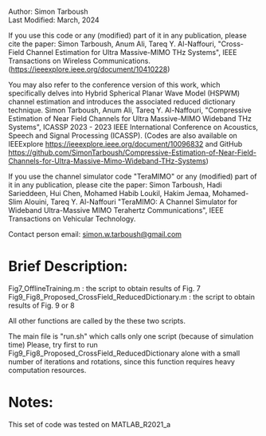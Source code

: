 Author: Simon Tarboush                                      
Last Modified: March, 2024

If you use this code or any (modified) part of it in any publication, please cite the paper: 
Simon Tarboush, Anum Ali, Tareq Y. Al-Naffouri, 
"Cross-Field Channel Estimation for Ultra Massive-MIMO THz Systems", IEEE Transactions on Wireless Communications.
(https://ieeexplore.ieee.org/document/10410228)

You may also refer to the conference version of this work, which specifically delves into 
Hybrid Spherical Planar Wave Model (HSPWM) channel estimation and introduces the associated
reduced dictionary technique.
Simon Tarboush, Anum Ali, Tareq Y. Al-Naffouri, 
"Compressive Estimation of Near Field Channels for Ultra Massive-MIMO Wideband THz Systems", 
ICASSP 2023 - 2023 IEEE International Conference on Acoustics, Speech and Signal Processing (ICASSP).
(Codes are also available on IEEExplore https://ieeexplore.ieee.org/document/10096832 
and GitHub https://github.com/SimonTarboush/Compressive-Estimation-of-Near-Field-Channels-for-Ultra-Massive-Mimo-Wideband-THz-Systems)

If you use the channel simulator code "TeraMIMO" or any (modified) part of it in any publication, please cite 
the paper: Simon Tarboush, Hadi Sarieddeen, Hui Chen, Mohamed Habib Loukil, Hakim Jemaa, Mohamed-Slim Alouini, Tareq Y. Al-Naffouri
"TeraMIMO: A Channel Simulator for Wideband Ultra-Massive MIMO Terahertz Communications",
IEEE Transactions on Vehicular Technology.

Contact person email: simon.w.tarboush@gmail.com
# Brief Description:

Fig7_OfflineTraining.m : the script to obtain results of Fig. 7
Fig9_Fig8_Proposed_CrossField_ReducedDictionary.m : the script to obtain results of Fig. 9 or 8

All other functions are called by the these two scripts.

The main file is "run.sh" which calls only one script (because of simulation time)
Please, try first to run Fig9_Fig8_Proposed_CrossField_ReducedDictionary alone with a small
number of iterations and rotations, since this function requires heavy computation resources.
# Notes: 

This set of code was tested on MATLAB_R2021_a
